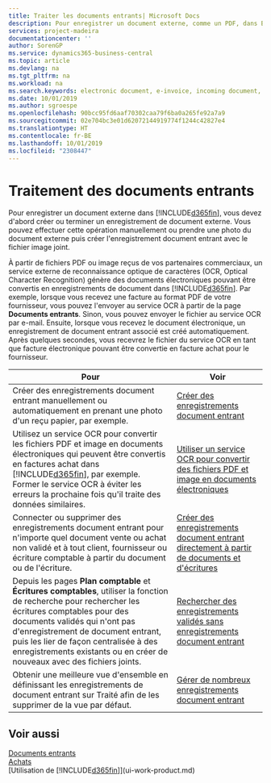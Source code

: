 ```yaml
---
title: Traiter les documents entrants| Microsoft Docs
description: Pour enregistrer un document externe, comme un PDF, dans Business Central, vous devez d'abord créer ou terminer un enregistrement de document externe.
services: project-madeira
documentationcenter: ''
author: SorenGP
ms.service: dynamics365-business-central
ms.topic: article
ms.devlang: na
ms.tgt_pltfrm: na
ms.workload: na
ms.search.keywords: electronic document, e-invoice, incoming document, OCR, ecommerce, document exchange, import invoice
ms.date: 10/01/2019
ms.author: sgroespe
ms.openlocfilehash: 90bcc95fd6aaf70302caa79f6ba0a265fe92a7a9
ms.sourcegitcommit: 02e704bc3e01d62072144919774f1244c42827e4
ms.translationtype: HT
ms.contentlocale: fr-BE
ms.lasthandoff: 10/01/2019
ms.locfileid: "2308447"
---
```

# <a name="processing-incoming-documents"></a>Traitement des documents entrants
Pour enregistrer un document externe dans [!INCLUDE[d365fin](includes/d365fin_md.md)], vous devez d'abord créer ou terminer un enregistrement de document externe. Vous pouvez effectuer cette opération manuellement ou prendre une photo du document externe puis créer l'enregistrement document entrant avec le fichier image joint.

À partir de fichiers PDF ou image reçus de vos partenaires commerciaux, un service externe de reconnaissance optique de caractères (OCR, Optical Character Recognition) génère des documents électroniques pouvant être convertis en enregistrements de document dans [!INCLUDE[d365fin](includes/d365fin_md.md)]. Par exemple, lorsque vous recevez une facture au format PDF de votre fournisseur, vous pouvez l'envoyer au service OCR à partir de la page **Documents entrants**. Sinon, vous pouvez envoyer le fichier au service OCR par e-mail. Ensuite, lorsque vous recevez le document électronique, un enregistrement de document entrant associé est créé automatiquement. Après quelques secondes, vous recevrez le fichier du service OCR en tant que facture électronique pouvant être convertie en facture achat pour le fournisseur.

| Pour | Voir |
| --- | --- |
| Créer des enregistrements document entrant manuellement ou automatiquement en prenant une photo d'un reçu papier, par exemple. |[Créer des enregistrements document entrant](across-how-create-income-document-records.md) |
| Utilisez un service OCR pour convertir les fichiers PDF et image en documents électroniques qui peuvent être convertis en factures achat dans [!INCLUDE[d365fin](includes/d365fin_md.md)], par exemple. Former le service OCR à éviter les erreurs la prochaine fois qu'il traite des données similaires. |[Utiliser un service OCR pour convertir des fichiers PDF et image en documents électroniques](across-how-use-ocr-pdf-images-files.md) |
| Connecter ou supprimer des enregistrements document entrant pour n'importe quel document vente ou achat non validé et à tout client, fournisseur ou écriture comptable à partir du document ou de l'écriture. |[Créer des enregistrements document entrant directement à partir de documents et d'écritures](across-how-connect-disconnect-income-document-records.md) |
| Depuis les pages **Plan comptable** et **Écritures comptables**, utiliser la fonction de recherche pour rechercher les écritures comptables pour des documents validés qui n'ont pas d'enregistrement de document entrant, puis les lier de façon centralisée à des enregistrements existants ou en créer de nouveaux avec des fichiers joints. |[Rechercher des enregistrements validés sans enregistrements document entrant](across-how-find-posted-documents-without-income-document-records.md) |
| Obtenir une meilleure vue d'ensemble en définissant les enregistrements de document entrant sur Traité afin de les supprimer de la vue par défaut. |[Gérer de nombreux enregistrements document entrant](across-how-manage-many-income-document-records.md) |

## <a name="see-also"></a>Voir aussi
[Documents entrants](across-income-documents.md)  
[Achats](purchasing-manage-purchasing.md)  
[Utilisation de [!INCLUDE[d365fin](includes/d365fin_md.md)]](ui-work-product.md)
